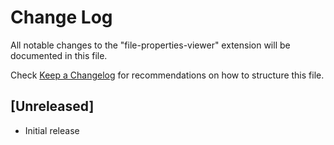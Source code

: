 # Change Log
All notable changes to the "file-properties-viewer" extension will be documented in this file.

Check [Keep a Changelog](http://keepachangelog.com/) for recommendations on how to structure this file.

## [Unreleased]
- Initial release